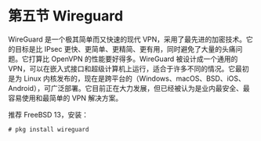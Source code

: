 # 第五节 Wireguard

WireGuard 是一个极其简单而又快速的现代 VPN，采用了最先进的加密技术。它的目标是比 IPsec 更快、更简单、更精简、更有用，同时避免了大量的头痛问题。它打算比 OpenVPN 的性能要好得多。WireGuard 被设计成一个通用的 VPN，可以在嵌入式接口和超级计算机上运行，适合于许多不同的情况。它最初是为 Linux 内核发布的，现在是跨平台的（Windows、macOS、BSD、iOS、Android），可广泛部署。它目前正在大力发展，但已经被认为是业内最安全、最容易使用和最简单的 VPN 解决方案。

推荐 FreeBSD 13，安装：

```
# pkg install wireguard
```

